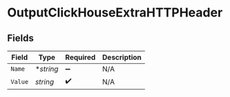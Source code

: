 # OutputClickHouseExtraHTTPHeader


## Fields

| Field              | Type               | Required           | Description        |
| ------------------ | ------------------ | ------------------ | ------------------ |
| `Name`             | **string*          | :heavy_minus_sign: | N/A                |
| `Value`            | *string*           | :heavy_check_mark: | N/A                |